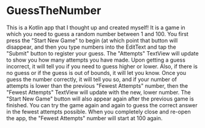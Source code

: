 # GuessTheNumber
This is a Kotlin app that I thought up and created myself!  It is a game in which you need to guess a random number between 1 and 100.  You first press the "Start New Game" to begin (at which point that button will disappear, and then you type numbers into the EditText and tap the "Submit" button to register your guess.  The "Attempts" TextView will update to show you how many attempts you have made.  Upon getting a guess incorrect, it will tell you if you need to guess higher or lower.  Also, if there is no guess or if the guess is out of bounds, it will let you know.  Once you guess the number correctly, it will tell you so, and if your number of attempts is lower than the previous "Fewest Attempts" number, then the "Fewest Attempts" TextView will update with the new, lower number.  The "Start New Game" button will also appear again after the previous game is finished.  You can try the game again and again to guess the correct answer in the fewest attempts possible.  When you completely close and re-open the app, the "Fewest Attempts" number will start at 100 again.
